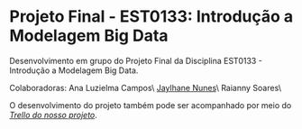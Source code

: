 # Projeto Final - EST0133: Introdução a Modelagem Big Data
Desenvolvimento em grupo do Projeto Final da Disciplina EST0133 - Introdução a Modelagem Big Data.

Colaboradoras: Ana Luzielma Campos\\
               [Jaylhane Nunes](https://github.com/Jaylhane)\\
               Raianny Soares\\

O desenvolvimento do projeto também pode ser acompanhado por meio do [*Trello do nosso projeto*](https://trello.com/est0133bigdata). 
